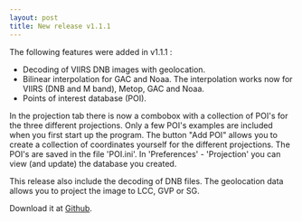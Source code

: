 ```yaml
---
layout: post
title: New release v1.1.1
---
```


The following features were added in v1.1.1 :

- Decoding of VIIRS DNB images with geolocation.
- Bilinear interpolation for GAC and Noaa. The interpolation works now for VIIRS (DNB and M band), Metop, GAC and Noaa.
- Points of interest database (POI).

In the projection tab there is now a combobox with a collection of POI's for the three different projections. Only a few POI's examples are included when you first start up the program. The button "Add POI" allows you to create a collection of coordinates yourself for the different projections. The POI's are saved in the file 'POI.ini'.
In 'Preferences' - 'Projection' you can view (and update) the database you created.

This release also include the decoding of DNB files. The geolocation data allows you to project the image to LCC, GVP or SG.

Download it at <a href="https://github.com/hvanruys/EUMETCastView/releases">Github</a>.
